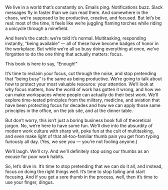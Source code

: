 We live in a world that’s constantly on. Emails ping. Notifications buzz. Slack messages fly in faster than we can read them. And somewhere in the chaos, we’re supposed to be productive, creative, and focused. But let’s be real: most of the time, it feels like we’re juggling flaming torches while riding a unicycle through a minefield.

And here’s the catch: we’re told it’s normal. Multitasking, responding instantly, “being available” — all of these have become badges of honor in the workplace. But while we’re all so busy doing everything at once, we’ve forgotten to do the one thing that actually matters: focus.

This book is here to say, “Enough!”

It’s time to reclaim your focus, cut through the noise, and stop pretending that “being busy” is the same as being productive. We’re going to talk about how to protect your most valuable resource: your attention. We’ll look at why focus matters, how the world of work has gotten it wrong, and how we can make workspaces where people can actually do their best work. We’ll explore time-tested principles from the military, medicine, and aviation that have been protecting focus for decades and how we can apply those same principles in the office, on the job site, and at the dinner table.

But don’t worry, this isn’t just a boring business book full of theoretical jargon. No, we’re here to have some fun. We’ll dive into the absurdity of modern work culture with sharp wit, poke fun at the cult of multitasking, and even make light of that all-too-familiar thumb pain you get from typing furiously all day. (Yes, we see you — you’re not fooling anyone.)

We’ll laugh. We’ll cry. And we’ll definitely stop using our thumbs as an excuse for poor work habits.

So, let’s dive in. It’s time to stop pretending that we can do it all, and instead, focus on doing the right things well. It’s time to stop failing and start focusing. And if you get a sore thumb in the process, well, then it’s time to use your finger, dingus.